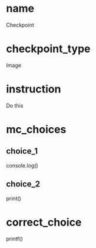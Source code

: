 # name
Checkpoint

# checkpoint_type
Image

# instruction
Do this     

# mc_choices

## choice_1
console.log()

## choice_2
print()

# correct_choice
printf()